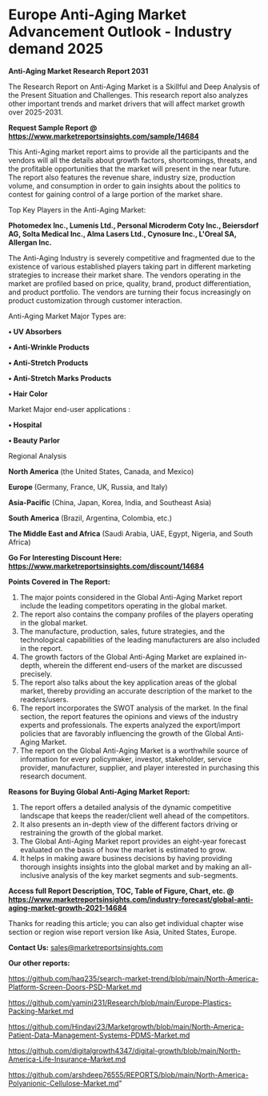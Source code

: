  # Europe Anti-Aging Market Advancement Outlook - Industry demand 2025

<strong>Anti-Aging Market Research Report 2031</strong>

The Research Report on Anti-Aging Market is a Skillful and Deep Analysis of the Present Situation and Challenges. This research report also analyzes other important trends and market drivers that will affect market growth over 2025-2031.

<strong>Request Sample Report @ <a href=https://www.marketreportsinsights.com/sample/14684>https://www.marketreportsinsights.com/sample/14684</a></strong>

This Anti-Aging market report aims to provide all the participants and the vendors will all the details about growth factors, shortcomings, threats, and the profitable opportunities that the market will present in the near future. The report also features the revenue share, industry size, production volume, and consumption in order to gain insights about the politics to contest for gaining control of a large portion of the market share.

Top Key Players in the Anti-Aging Market:

<strong>Photomedex Inc., Lumenis Ltd., Personal Microderm Coty Inc., Beiersdorf AG, Solta Medical Inc., Alma Lasers Ltd., Cynosure Inc., L'Oreal SA, Allergan Inc.</strong>

The Anti-Aging Industry is severely competitive and fragmented due to the existence of various established players taking part in different marketing strategies to increase their market share. The vendors operating in the market are profiled based on price, quality, brand, product differentiation, and product portfolio. The vendors are turning their focus increasingly on product customization through customer interaction.

Anti-Aging Market Major Types are:

<strong>• UV Absorbers

• Anti-Wrinkle Products

• Anti-Stretch Products

• Anti-Stretch Marks Products

• Hair Color</strong>

Market Major end-user applications :

<strong>• Hospital

• Beauty Parlor</strong>

Regional Analysis

</u><strong><b>North America</b></strong> (the United States, Canada, and Mexico)

<strong><b>Europe </b></strong>(Germany, France, UK, Russia, and Italy)

<strong><b>Asia-Pacific</b></strong> (China, Japan, Korea, India, and Southeast Asia)

<strong><b>South America</b></strong> (Brazil, Argentina, Colombia, etc.)

<strong><b>The Middle East and Africa</b></strong> (Saudi Arabia, UAE, Egypt, Nigeria, and South Africa)

<strong>Go For Interesting Discount Here: <a href=https://www.marketreportsinsights.com/discount/14684>https://www.marketreportsinsights.com/discount/14684</a></strong>

<strong>Points Covered in The Report:</strong>
<ol>
  <li>The major points considered in the Global Anti-Aging Market report include the leading competitors operating in the global market.</li>
  <li>The report also contains the company profiles of the players operating in the global market.</li>
  <li>The manufacture, production, sales, future strategies, and the technological capabilities of the leading manufacturers are also included in the report.</li>
  <li>The growth factors of the Global Anti-Aging Market are explained in-depth, wherein the different end-users of the market are discussed precisely.</li>
  <li>The report also talks about the key application areas of the global market, thereby providing an accurate description of the market to the readers/users.</li>
  <li>The report incorporates the SWOT analysis of the market. In the final section, the report features the opinions and views of the industry experts and professionals. The experts analyzed the export/import policies that are favorably influencing the growth of the Global Anti-Aging Market.</li>
  <li>The report on the Global Anti-Aging Market is a worthwhile source of information for every policymaker, investor, stakeholder, service provider, manufacturer, supplier, and player interested in purchasing this research document.</li>
</ol>
<strong>Reasons for Buying Global Anti-Aging Market Report:</strong>

<ol>
  <li>The report offers a detailed analysis of the dynamic competitive landscape that keeps the reader/client well ahead of the competitors.</li>
  <li>It also presents an in-depth view of the different factors driving or restraining the growth of the global market.</li>
  <li>The Global Anti-Aging Market report provides an eight-year forecast evaluated on the basis of how the market is estimated to grow.</li>
  <li>It helps in making aware business decisions by having providing thorough insights insights into the global market and by making an all-inclusive analysis of the key market segments and sub-segments.</li>
</ol>
<strong>Access full Report Description, TOC, Table of Figure, Chart, etc. @ <a href=https://www.marketreportsinsights.com/industry-forecast/global-anti-aging-market-growth-2021-14684>https://www.marketreportsinsights.com/industry-forecast/global-anti-aging-market-growth-2021-14684</a></strong>


Thanks for reading this article; you can also get individual chapter wise section or region wise report version like Asia, United States, Europe.

<strong>Contact Us:</strong>
sales@marketreportsinsights.com

<strong>Our other reports:</strong>

<a href=https://github.com/haq235/search-market-trend/blob/main/North-America-Platform-Screen-Doors-PSD-Market.md>https://github.com/haq235/search-market-trend/blob/main/North-America-Platform-Screen-Doors-PSD-Market.md</a>

<a href=https://github.com/yamini231/Research/blob/main/Europe-Plastics-Packing-Market.md>https://github.com/yamini231/Research/blob/main/Europe-Plastics-Packing-Market.md</a>

<a href=https://github.com/Hindavi23/Marketgrowth/blob/main/North-America-Patient-Data-Management-Systems-PDMS-Market.md>https://github.com/Hindavi23/Marketgrowth/blob/main/North-America-Patient-Data-Management-Systems-PDMS-Market.md</a>

<a href=https://github.com/digitalgrowth4347/digital-growth/blob/main/North-America-Life-Insurance-Market.md>https://github.com/digitalgrowth4347/digital-growth/blob/main/North-America-Life-Insurance-Market.md</a>

<a href=https://github.com/arshdeep76555/REPORTS/blob/main/North-America-Polyanionic-Cellulose-Market.md>https://github.com/arshdeep76555/REPORTS/blob/main/North-America-Polyanionic-Cellulose-Market.md</a>"
